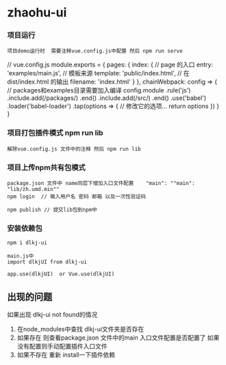 # zhaohu-ui

### 项目运行
```
项目demo运行时  需要注释vue.config.js中配置 然后 npm run serve 
```
// vue.config.js
module.exports = {
  pages: {
    index: {
      // page 的入口
      entry: 'examples/main.js',
      // 模板来源
      template: 'public/index.html',
      // 在 dist/index.html 的输出
      filename: 'index.html'
    }
  },
    chainWebpack: config => {
      // packages和examples目录需要加入编译
      config.module
          .rule('js')
          .include.add(/packages/)
          .end()
          .include.add(/src/)
          .end()
          .use('babel')
          .loader('babel-loader')
          .tap(options => {
              // 修改它的选项...
              return options
          })
    }
}

### 项目打包插件模式 npm run lib
```
解除vue.config.js 文件中的注释 然后 npm run lib
```

### 项目上传npm共有包模式
```
package.json 文件中 name同层下增加入口文件配置    "main": ""main": "lib/zh.umd.min""
npm login  // 输入用户名 密码 邮箱 以及一次性验证码

npm publish // 提交lib包到npm中
```

### 安装依赖包
```
npm i dlkj-ui

main.js中  
import dlkjUI from dlkj-ui

app.use(dlkjUI)  or Vue.use(dlkjUI)
```

## 出现的问题
如果出现 dlkj-ui not found的情况
1. 在node_modules中查找  dlkj-ui文件夹是否存在
2. 如果存在 则查看package.json 文件中的main 入口文件配置是否配置了 如果没有配置则手动配置插件入口文件
3. 如果不存在 重新 install一下插件依赖